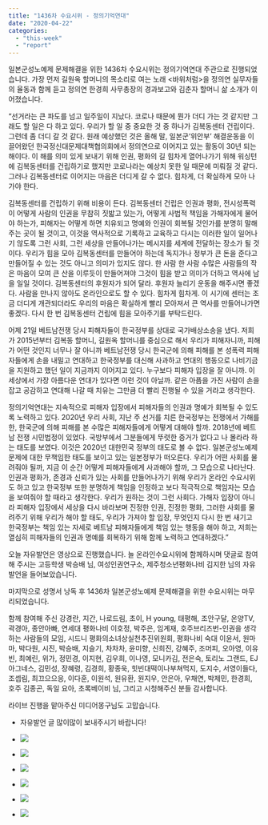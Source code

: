 ```yaml
---
title: "1436차 수요시위 - 정의기억연대"
date: "2020-04-22"
categories: 
  - "this-week"
  - "report"
---
```


일본군성노예제 문제해결을 위한 1436차 수요시위는 정의기억연대 주관으로 진행되었습니다. 가장 먼저 길원옥 할머니의 목소리로 여는 노래 <바위처럼>을 정의연 실무자들의 율동과 함께 듣고 정의연 한경희 사무총장의 경과보고와 김춘자 할머니 삶 소개가 이어졌습니다.

“선거라는 큰 파도를 넘고 일주일이 지났다. 코로나 때문에 뭔가 더디 가는 것 같지만 그래도 할 일은 다 하고 있다. 우리가 할 일 중 중요한 것 중 하나가 김복동센터 건립이다. 그런데 좀 더디 갈 것 같다. 원래 예상했던 것은 올해 말, 일본군‘위안부’ 해결운동을 이끌어왔던 한국정신대문제대책협의회에서 정의연으로 이어지고 있는 활동이 30년 되는 해이다. 이 해를 의미 있게 보내기 위해 인권, 평화의 길 힘차게 열어나가기 위해 워싱턴에 김복동센터를 건립하기로 했지만 코로나라는 예상치 못한 일 때문에 미뤄질 것 같다. 그러나 김복동센터로 이어지는 마음은 더디게 갈 수 없다. 힘차게, 더 확실하게 모아 나가야 한다.

김복동센터를 건립하기 위해 비용이 든다. 김복동센터 건립은 인권과 평화, 전시성폭력이 어떻게 사람의 인권을 무참히 짓밟고 있는가, 어떻게 사법적 책임을 가해자에게 물어야 하는가, 피해자는 어떻게 하면 치유되고 명예와 인권이 회복될 것인가를 분명히 말해주는 곳이 될 것이고, 이것을 역사적으로 기록하고 교육하고 다시는 이러한 일이 일어나기 않도록 그런 사회, 그런 세상을 만들어나가는 메시지를 세계에 전달하는 장소가 될 것이다. 우리가 힘을 모아 김복동센터를 만들어야 하는데 독지가나 정부가 큰 돈을 준다고 만들어질 수 있는 것도 아니고 의미가 있지도 않다. 한 사람 한 사람 수많은 사람들의 작은 마음이 모여 큰 산을 이루듯이 만들어져야 그것이 힘을 받고 의미가 더하고 역사에 남을 일일 것이다. 김복동센터의 후원자가 되어 달라. 후원자 늘리기 운동을 해주시면 좋겠다. 사람을 만나지 않아도 온라인으로도 할 수 있다. 힘차게 힘차게. 이 시기에 센터는 조금 더디게 개관되더라도 우리의 마음은 확실하게 빨리 모아져서 큰 역사를 만들어나가면 좋겠다. 다시 한 번 김복동센터 건립에 힘을 모아주기를 부탁드린다.

어제 21일 베트남전쟁 당시 피해자들이 한국정부를 상대로 국가배상소송을 냈다. 저희가 2015년부터 김복동 할머니, 길원옥 할머니를 중심으로 해서 우리가 피해자니까, 피해가 어떤 것인지 너무나 잘 아니까 베트남전쟁 당시 한국군에 의해 피해를 본 성폭력 피해자들에게 손을 내밀고 연대하고 한국정부를 대신해 사과하고 연대의 행동으로 나비기금을 지원하고 했던 일이 지금까지 이어지고 있다. 누구보다 피해자 입장을 잘 아니까. 이 세상에서 가장 아름다운 연대가 있다면 이런 것이 아닐까. 같은 아픔을 가진 사람이 손을 잡고 공감하고 연대해 나갈 때 치유는 그만큼 더 빨리 진행될 수 있을 거라고 생각한다.

정의기억연대는 지속적으로 피해자 입장에서 피해자들의 인권과 명예가 회복될 수 있도록 노력하고 있다. 2020년 우리 사회, 지난 주 선거를 치른 한국정부는 전쟁에서 가해를 한, 한국군에 의해 피해를 본 수많은 피해자들에게 어떻게 대해야 할까. 2018년에 베트남 전쟁 시민법정이 있었다. 국방부에서 그분들에게 뚜렷한 증거가 없다고 나 몰라라 하는 태도를 보였다. 이것은 2020년 대한민국 정부의 태도로 볼 수 없다. 일본군성노예제 문제에 대한 무책임한 태도를 보이고 있는 일본정부가 떠오른다. 우리가 어떤 사회를 물려줘야 될까, 지금 이 순간 어떻게 피해자들에게 사과해야 할까, 그 모습으로 나타난다. 인권과 평화가, 존경과 신뢰가 있는 사회를 만들어나가기 위해 우리가 온라인 수요시위도 하고 있고 한국정부 또한 분명하게 책임을 인정하고 보다 적극적으로 책임자는 모습을 보여줘야 할 때라고 생각한다. 우리가 원하는 것이 그런 사회다. 가해자 입장이 아니라 피해자 입장에서 세상을 다시 바라보며 진정한 인권, 진정한 평화, 그러한 사회를 물려주기 위해 우리가 해야 할 태도, 우리가 가져야 할 입장, 무엇인지 다시 한 번 새기고 한국정부는 책임 있는 자세로 베트남 피해자들에게 책임 있는 행동을 해야 하고, 저희는 열심히 피해자들의 인권과 명예를 회복하기 위해 함께 노력하고 연대하겠다.”

오늘 자유발언은 영상으로 진행했습니다. 늘 온라인수요시위에 함께하시며 댓글로 참여해 주시는 고등학생 박승배 님, 여성인권연구소, 제주청소년평화나비 김지한 님의 자유발언을 들어보았습니다.

마지막으로 성명서 낭독 후 1436차 일본군성노예제 문제해결을 위한 수요시위는 마무리되었습니다.

함께 참여해 주신 강경란, 지간, 나로드림, 초이, H young, 태평해, 조안구달, 온양TV, 곽경아, 종안아빠, 연세대 평화나비 이호정, 박주은, 임계재, 호주브리즈번-인권을 생각하는 사람들의 모임, 시드니 평화의소녀상실천추진위원회, 평화나비 숙대 이윤서, 원마마, 박다원, 시진, 박승배, 지슬기, 차차차, 윤미향, 신희진, 강혜주, 조머피, 오아영, 이유빈, 최예린, 위가, 정민경, 이지현, 김우희, 이나영, 모니카김, 전은숙, 토리노 그랜드, EJ아그네스, 김민성, 장혜령, 김경희, 황종욱, 힛빈대떡이나부쳐먹지, 도지수, 서영이들다, 조셉림, 최끄으으응, 이다훈, 이원석, 원유환, 원지우, 안은아, 우채연, 박제민, 한경희, 호주 김종곤, 독일 요아, 초록베이비 님, 그리고 시청해주신 분들 감사합니다.

라이브 진행을 맡아주신 미디어몽구님도 고맙습니다.

- 자유발언 글 많이많이 보내주시기 바랍니다!

- ![](https://womenandwar.net/kr/wp-content/uploads/2020/04/크기변환IMGP6281.jpg)
    
- ![](https://womenandwar.net/kr/wp-content/uploads/2020/04/크기변환IMGP6285.jpg)
    
- ![](https://womenandwar.net/kr/wp-content/uploads/2020/04/크기변환IMGP6309.jpg)
    
- ![](https://womenandwar.net/kr/wp-content/uploads/2020/04/크기변환IMGP6315.jpg)
    
- ![](https://womenandwar.net/kr/wp-content/uploads/2020/04/크기변환IMGP6327.jpg)
    
- ![](https://womenandwar.net/kr/wp-content/uploads/2020/04/크기변환IMGP6317-1.jpg)
